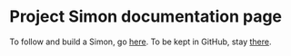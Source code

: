 # Project Simon documentation page

To follow and build a Simon, go [here](https://project-simon.github.io/).
To be kept in GitHub, stay [there](https://github.com/Project-Simon).
